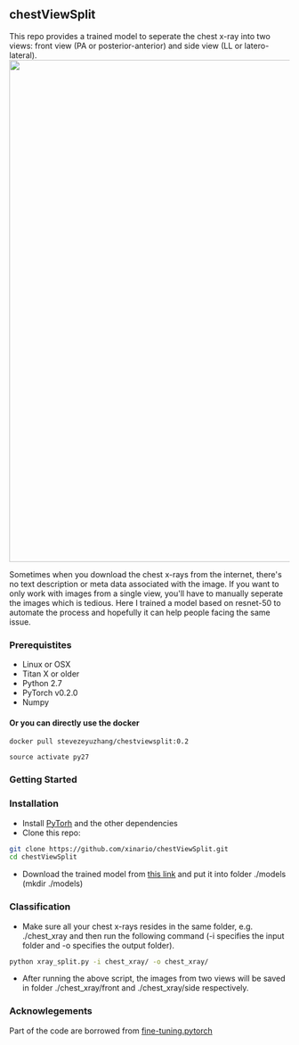 ## chestViewSplit
This repo provides a trained model to seperate the chest x-ray into two views: front view (PA or posterior-anterior)  and side view (LL or latero-lateral). 
<img src="sample.png" width="900px"/>

Sometimes when you download the chest x-rays from the internet, there's no  text description or meta data associated with the image. If you want to only work with images from a single view, you'll have to manually seperate the images which is tedious. Here I trained a model based on resnet-50 to automate the process and hopefully it can help people facing the same issue.

### Prerequistites
- Linux or OSX
- Titan X or older
- Python 2.7
- PyTorch v0.2.0
- Numpy

#### Or you can directly use the docker
```
docker pull stevezeyuzhang/chestviewsplit:0.2
```
```
source activate py27
```


### Getting Started
### Installation
- Install [PyTorh](https://github.com/pytorch/pytorch) and the other dependencies
- Clone this repo:
```bash
git clone https://github.com/xinario/chestViewSplit.git
cd chestViewSplit
```
- Download the trained model from [this link](https://drive.google.com/file/d/1vXhPWE-J4_eFY-UQ7A8pf3XdWhHO_lz_/view?usp=sharing) and put it into folder ./models (mkdir ./models)

### Classification
- Make sure all your chest x-rays resides in the same folder, e.g. ./chest_xray and then run the following command (-i specifies the input folder and -o specifies the output folder).
```bash
python xray_split.py -i chest_xray/ -o chest_xray/
```
- After running the above script, the images from two views will be saved in folder ./chest_xray/front and ./chest_xray/side respectively.

### Acknowlegements
Part of the code are borrowed from [fine-tuning.pytorch](https://github.com/meliketoy/fine-tuning.pytorch)
